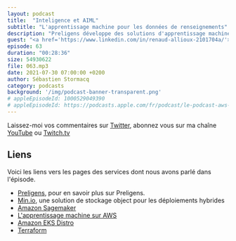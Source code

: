 ```yaml
---
layout: podcast
title:  "Inteligence et AIML"
subtitle: "L'apprentissage machine pour les données de renseignements"
description: "Preligens développe des solutions d'apprentissage machine pour identifer des données suceptibles d'intéresser des agences de renseignements, militaires ou civiles. Dans cet épisode, nous parlons de l'acquisition et le stockage de données, d'apprentissage machine et de confidentialité des données, avec un approche pragmatique quant aux aspects de souverainté et sécurité."
guest: "<a href='https://www.linkedin.com/in/renaud-allioux-2101704a/'>Renaud Allioux</a>, co-fondateur et CTO, Preligens"
episode: 63
duration: "00:28:36"
size: 54930622
file: 063.mp3
date: 2021-07-30 07:00:00 +0200
author: Sébastien Stormacq
category: podcasts
background: '/img/podcast-banner-transparent.png'
# appleEpisodeId: 1000529049390
# appleEpisodeId: https://podcasts.apple.com/fr/podcast/le-podcast-aws-en-français/id1452118442
---
```


Laissez-moi vos commentaires sur [Twitter](https://twitter.com/sebsto), abonnez vous sur ma chaîne [YouTube](https://www.youtube.com/sebsto) ou [Twitch.tv](https://www.twitch.tv/sebAWS)

## Liens

Voici les liens vers les pages des services dont nous avons parlé dans l'épisode.

- [Preligens](https://www.preligens.com/), pour en savoir plus sur Preligens.
- [Min.io](https://min.io/), une solution de stockage object pour les déploiements hybrides
- [Amazon Sagemaker](aws.amazon.com/sagemaker/)
- [L'apprentissage machine sur AWS](https://aws.amazon.com/machine-learning/)
- [Amazon EKS Distro](https://aws.amazon.com/eks/eks-distro/)
- [Terraform](https://www.terraform.io/)
